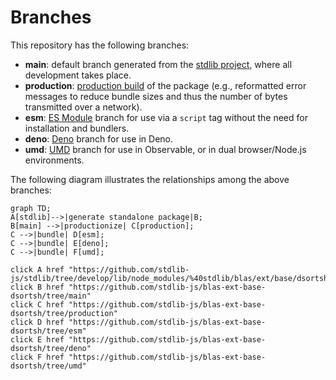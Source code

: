 <!--

@license Apache-2.0

Copyright (c) 2022 The Stdlib Authors.

Licensed under the Apache License, Version 2.0 (the "License");
you may not use this file except in compliance with the License.
You may obtain a copy of the License at

    http://www.apache.org/licenses/LICENSE-2.0

Unless required by applicable law or agreed to in writing, software
distributed under the License is distributed on an "AS IS" BASIS,
WITHOUT WARRANTIES OR CONDITIONS OF ANY KIND, either express or implied.
See the License for the specific language governing permissions and
limitations under the License.

-->

# Branches

This repository has the following branches:

-   **main**: default branch generated from the [stdlib project][stdlib-url], where all development takes place.
-   **production**: [production build][production-url] of the package (e.g., reformatted error messages to reduce bundle sizes and thus the number of bytes transmitted over a network).
-   **esm**: [ES Module][esm-url] branch for use via a `script` tag without the need for installation and bundlers.
-   **deno**: [Deno][deno-url] branch for use in Deno.
-   **umd**: [UMD][umd-url] branch for use in Observable, or in dual browser/Node.js environments.

The following diagram illustrates the relationships among the above branches:

```mermaid
graph TD;
A[stdlib]-->|generate standalone package|B;
B[main] -->|productionize| C[production];
C -->|bundle| D[esm];
C -->|bundle| E[deno];
C -->|bundle| F[umd];

click A href "https://github.com/stdlib-js/stdlib/tree/develop/lib/node_modules/%40stdlib/blas/ext/base/dsortsh"
click B href "https://github.com/stdlib-js/blas-ext-base-dsortsh/tree/main"
click C href "https://github.com/stdlib-js/blas-ext-base-dsortsh/tree/production"
click D href "https://github.com/stdlib-js/blas-ext-base-dsortsh/tree/esm"
click E href "https://github.com/stdlib-js/blas-ext-base-dsortsh/tree/deno"
click F href "https://github.com/stdlib-js/blas-ext-base-dsortsh/tree/umd"
```

[stdlib-url]: https://github.com/stdlib-js/stdlib/tree/develop/lib/node_modules/%40stdlib/blas/ext/base/dsortsh
[production-url]: https://github.com/stdlib-js/blas-ext-base-dsortsh/tree/production
[deno-url]: https://github.com/stdlib-js/blas-ext-base-dsortsh/tree/deno
[umd-url]: https://github.com/stdlib-js/blas-ext-base-dsortsh/tree/umd
[esm-url]: https://github.com/stdlib-js/blas-ext-base-dsortsh/tree/esm